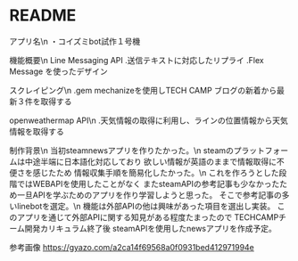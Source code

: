 # README

 アプリ名\n
・コイズミbot試作１号機
 
 機能概要\n
  Line Messaging API
 .送信テキストに対応したリプライ
 .Flex Message を使ったデザイン
 
  スクレイピング\n
 .gem mechanizeを使用しTECH CAMP ブログの新着から最新３件を取得する

  openweathermap API\n
 .天気情報の取得に利用し、ラインの位置情報から天気情報を取得する

 制作背景\n
 当初steamnewsアプリを作りたかった。\n
 steamのプラットフォームは中途半端に日本語化対応しており
 欲しい情報が英語のままで情報取得に不便さを感じたため
 情報収集手順を簡易化したかった。\n
 これを作ろうとした段階ではWEBAPIを使用したことがなく
 またsteamAPIの参考記事も少なかったため一旦APIを学ぶためのアプリを作り学習しようと思った。
 そこで参考記事の多いlinebotを選定。\n
 機能は外部APIの他は興味があった項目を選出し実装。
 このアプリを通じて外部APIに関する知見がある程度たまったので
 TECHCAMPチーム開発カリキュラム終了後
 steamAPIを使用したnewsアプリを作成予定。

 参考画像
 https://gyazo.com/a2ca14f69568a0f0931bed412971994e




